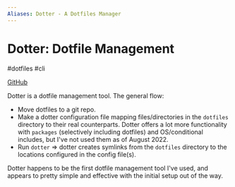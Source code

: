 ```yaml
---
Aliases: Dotter - A Dotfiles Manager
---
```

# Dotter: Dotfile Management

#dotfiles #cli

[GitHub](https://github.com/SuperCuber/dotter/)

Dotter is a dotfile management tool. The general flow:
- Move dotfiles to a git repo.
- Make a dotter configuration file mapping files/directories in the `dotfiles` directory to their real counterparts. Dotter offers a lot more functionality with `packages` (selectively including dotfiles) and OS/conditional includes, but I've not used them as of August 2022.
- Run `dotter` => dotter creates symlinks from the `dotfiles` directory to the locations configured in the config file(s).

Dotter happens to be the first dotfile management tool I've used, and appears to pretty simple and effective with the initial setup out of the way.
